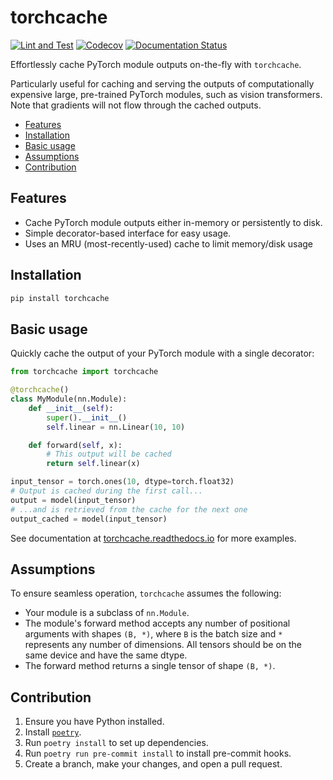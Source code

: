 # torchcache

[![Lint and Test](https://github.com/meakbiyik/torchcache/actions/workflows/ci.yaml/badge.svg?branch=main)](https://github.com/meakbiyik/torchcache/actions/workflows/ci.yaml) [![Codecov](https://codecov.io/gh/meakbiyik/torchcache/graph/badge.svg?token=Oh6mNp0pc8)](https://codecov.io/gh/meakbiyik/torchcache) [![Documentation Status](https://readthedocs.org/projects/torchcache/badge/?version=latest)](https://torchcache.readthedocs.io/en/latest/?badge=latest)

Effortlessly cache PyTorch module outputs on-the-fly with `torchcache`.

Particularly useful for caching and serving the outputs of computationally expensive large, pre-trained PyTorch modules, such as vision transformers. Note that gradients will not flow through the cached outputs.

- [Features](#features)
- [Installation](#installation)
- [Basic usage](#basic-usage)
- [Assumptions](#assumptions)
- [Contribution](#contribution)

## Features

- Cache PyTorch module outputs either in-memory or persistently to disk.
- Simple decorator-based interface for easy usage.
- Uses an MRU (most-recently-used) cache to limit memory/disk usage

## Installation

```bash
pip install torchcache
```

## Basic usage

Quickly cache the output of your PyTorch module with a single decorator:

```python
from torchcache import torchcache

@torchcache()
class MyModule(nn.Module):
    def __init__(self):
        super().__init__()
        self.linear = nn.Linear(10, 10)

    def forward(self, x):
        # This output will be cached
        return self.linear(x)

input_tensor = torch.ones(10, dtype=torch.float32)
# Output is cached during the first call...
output = model(input_tensor)
# ...and is retrieved from the cache for the next one
output_cached = model(input_tensor)

```

See documentation at [torchcache.readthedocs.io](https://torchcache.readthedocs.io/en/latest/) for more examples.

## Assumptions

To ensure seamless operation, `torchcache` assumes the following:

- Your module is a subclass of `nn.Module`.
- The module's forward method accepts any number of positional arguments with shapes `(B, *)`, where `B` is the batch size and `*` represents any number of dimensions. All tensors should be on the same device and have the same dtype.
- The forward method returns a single tensor of shape `(B, *)`.

## Contribution

1. Ensure you have Python installed.
2. Install [`poetry`](https://python-poetry.org/docs/#installation).
3. Run `poetry install`  to set up dependencies.
4. Run `poetry run pre-commit install` to install pre-commit hooks.
5. Create a branch, make your changes, and open a pull request.
